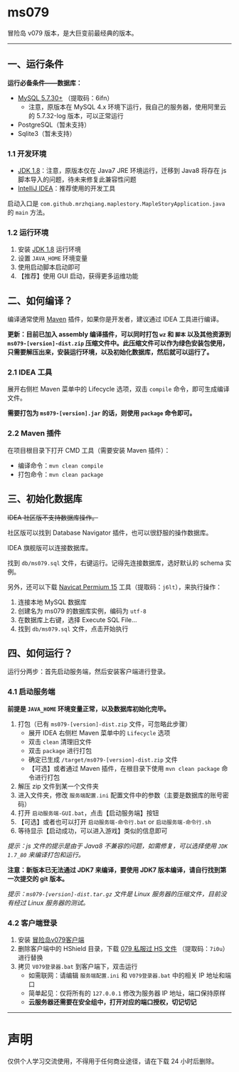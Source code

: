 ms079
=====

冒险岛 v079 版本，是大巨变前最经典的版本。

---

## 一、运行条件

**运行必备条件——数据库：**

- [MySQL 5.7.30+][3] （提取码：6ifn）
  - 注意，原版本在 MySQL 4.x 环境下运行，我自己的服务器，使用阿里云的 5.7.32-log 版本，可以正常运行
- PostgreSQL（暂未支持）
- Sqlite3（暂未支持）

### 1.1 开发环境

- [JDK 1.8][1]：注意，原版本仅在 Java7 JRE 环境运行，迁移到 Java8 将存在 js 脚本导入的问题，待未来修复此兼容性问题
- [IntelliJ IDEA][2]：推荐使用的开发工具

启动入口是 `com.github.mrzhqiang.maplestory.MapleStoryApplication.java` 的 `main` 方法。

### 1.2 运行环境

1. 安装 [JDK 1.8][1] 运行环境
2. 设置 `JAVA_HOME` 环境变量
3. 使用启动脚本启动即可
4. 【推荐】使用 GUI 启动，获得更多运维功能

## 二、如何编译？

编译通常使用 [Maven][4] 插件，如果你是开发者，建议通过 IDEA 工具进行编译。

**更新：目前已加入 assembly 编译插件，可以同时打包 `wz` 和 `脚本` 以及其他资源到 `ms079-[version]-dist.zip` 压缩文件中。此压缩文件可以作为绿色安装包使用，只需要解压出来，安装运行环境，以及初始化数据库，然后就可以运行了。**

### 2.1 IDEA 工具

展开右侧栏 Maven 菜单中的 Lifecycle 选项，双击 `compile` 命令，即可生成编译文件。

**需要打包为 `ms079-[version].jar` 的话，则使用 `package` 命令即可。**

### 2.2 Maven 插件

在项目根目录下打开 CMD 工具（需要安装 Maven 插件）：

- 编译命令：`mvn clean compile`
- 打包命令：`mvn clean package`

## 三、初始化数据库

~~IDEA 社区版不支持数据库操作。~~

社区版可以找到 Database Navigator 插件，也可以很舒服的操作数据库。

IDEA 旗舰版可以连接数据库。

找到 `db/ms079.sql` 文件，右键运行。记得先连接数据库，选好默认的 schema 实例。

另外，还可以下载 [Navicat Permium 15][5] 工具（提取码：`j6lt`），来执行操作：

1. 连接本地 MySQL 数据库
2. 创建名为 ms079 的数据库实例，编码为 `utf-8`
3. 在数据库上右键，选择 Execute SQL File...
4. 找到 `db/ms079.sql` 文件，点击开始执行

## 四、如何运行？

运行分两步：首先启动服务端，然后安装客户端进行登录。

### 4.1 启动服务端

**前提是 `JAVA_HOME` 环境变量正常，以及数据库初始化完毕。**

1. 打包（已有 `ms079-[version]-dist.zip` 文件，可忽略此步骤）
   - 展开 IDEA 右侧栏 Maven 菜单中的 `Lifecycle` 选项
   - 双击 `clean` 清理旧文件
   - 双击 `package` 进行打包
   - 确定已生成 `/target/ms079-[version]-dist.zip` 文件
   - 【可选】或者通过 Maven 插件，在根目录下使用 `mvn clean package` 命令进行打包
2. 解压 zip 文件到某一个文件夹
3. 进入文件夹，修改 `服务端配置.ini` 配置文件中的参数（主要是数据库的账号密码）
4. 打开 `启动服务端-GUI.bat`，点击【启动服务端】按钮
5. 【可选】或者也可以打开 `启动服务端-命令行.bat` or `启动服务端-命令行.sh`
6. 等待显示【启动成功，可以进入游戏】类似的信息即可

*提示：js 文件的提示是由于 Java8 不兼容的问题，如需修复，可以选择使用 `JDK 1.7_80` 来编译打包和运行。*

**注意：新版本已无法通过 JDK7 来编译，要使用 JDK7 版本编译，请自行找到第一次提交的 git 版本。**

*提示：`ms079-[version]-dist.tar.gz` 文件是 Linux 服务器的压缩文件，目前没有经过 Linux 服务器的测试。*

### 4.2 客户端登录

1. 安装 [冒险岛v079客户端][6]
2. 删除客户端中的 HShield 目录，下载 [079 私服过 HS 文件][7] （提取码：`7i0u`）进行替换
4. 拷贝 `V079登录器.bat` 到客户端下，双击运行
    - 如需联网：请编辑 `服务端配置.ini` 和 `V079登录器.bat` 中的相关 IP 地址和端口
    - 简单起见：仅将所有的 `127.0.0.1` 修改为服务器 IP 地址，端口保持原样
    - **云服务器还需要在安全组中，打开对应的端口授权，切记切记**

---

# 声明

仅供个人学习交流使用，不得用于任何商业途径，请在下载 24 小时后删除。



[1]:https://alywp.net/5whNJG
[2]:https://www.jetbrains.com/idea/
[3]:https://pan.baidu.com/s/1v-2jXg9xqNmo5ww5YjUhQQ
[4]:https://maven.apache.org/download.cgi
[5]:https://pan.baidu.com/s/1kZwb2ZdOjf5ZG_HPkWtwWQ
[6]:https://alywp.net/2bBtbJ
[7]:https://pan.baidu.com/s/1gAOhxhwxd1T4bqX8HSoFNQ